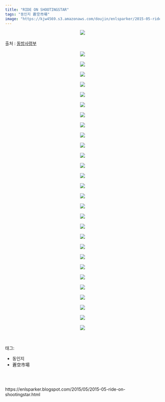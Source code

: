 ```yaml
---
title: "RIDE ON SHOOTINGSTAR"
tags: "동인지 蒼空市場"
image: "https://kjw4569.s3.amazonaws.com/doujin/enlsparker/2015-05-ride-on-shootingstar/001.png"
---
```

<div class="article">
<div class="post-body entry-content" id="post-body-8241384374585320917" itemprop="description articleBody">
<div class="separator" style="clear: both; text-align: center;">
<img src="{{ site.imgserver3 }}/enlsparker/2015-05-ride-on-shootingstar/001.png"/></div>
<a name="more"></a><br/>
출처 : <a href="http://cafe.naver.com/touhouheadquarters">동방사령부</a><br/>
<br/>
<div class="separator" style="clear: both; text-align: center;">
<img src="{{ site.imgserver3 }}/enlsparker/2015-05-ride-on-shootingstar/002.png"/></div>
<br/>
<div class="separator" style="clear: both; text-align: center;">
<img src="{{ site.imgserver3 }}/enlsparker/2015-05-ride-on-shootingstar/003.png"/></div>
<br/>
<div class="separator" style="clear: both; text-align: center;">
<img src="{{ site.imgserver3 }}/enlsparker/2015-05-ride-on-shootingstar/004.png"/></div>
<br/>
<div class="separator" style="clear: both; text-align: center;">
<img src="{{ site.imgserver3 }}/enlsparker/2015-05-ride-on-shootingstar/005.png"/></div>
<br/>
<div class="separator" style="clear: both; text-align: center;">
<img src="{{ site.imgserver3 }}/enlsparker/2015-05-ride-on-shootingstar/006.png"/></div>
<br/>
<div class="separator" style="clear: both; text-align: center;">
<img src="{{ site.imgserver3 }}/enlsparker/2015-05-ride-on-shootingstar/007.png"/></div>
<br/>
<div class="separator" style="clear: both; text-align: center;">
<img src="{{ site.imgserver3 }}/enlsparker/2015-05-ride-on-shootingstar/008.png"/></div>
<br/>
<div class="separator" style="clear: both; text-align: center;">
<img src="{{ site.imgserver3 }}/enlsparker/2015-05-ride-on-shootingstar/009.png"/></div>
<br/>
<div class="separator" style="clear: both; text-align: center;">
<img src="{{ site.imgserver3 }}/enlsparker/2015-05-ride-on-shootingstar/010.png"/></div>
<br/>
<div class="separator" style="clear: both; text-align: center;">
<img src="{{ site.imgserver3 }}/enlsparker/2015-05-ride-on-shootingstar/011.png"/></div>
<br/>
<div class="separator" style="clear: both; text-align: center;">
<img src="{{ site.imgserver3 }}/enlsparker/2015-05-ride-on-shootingstar/012.png"/></div>
<br/>
<div class="separator" style="clear: both; text-align: center;">
<img src="{{ site.imgserver3 }}/enlsparker/2015-05-ride-on-shootingstar/013.png"/></div>
<br/>
<div class="separator" style="clear: both; text-align: center;">
<img src="{{ site.imgserver3 }}/enlsparker/2015-05-ride-on-shootingstar/014.png"/></div>
<br/>
<div class="separator" style="clear: both; text-align: center;">
<img src="{{ site.imgserver3 }}/enlsparker/2015-05-ride-on-shootingstar/015.png"/></div>
<br/>
<div class="separator" style="clear: both; text-align: center;">
<img src="{{ site.imgserver3 }}/enlsparker/2015-05-ride-on-shootingstar/016.png"/></div>
<br/>
<div class="separator" style="clear: both; text-align: center;">
<img src="{{ site.imgserver3 }}/enlsparker/2015-05-ride-on-shootingstar/017.png"/></div>
<br/>
<div class="separator" style="clear: both; text-align: center;">
<img src="{{ site.imgserver3 }}/enlsparker/2015-05-ride-on-shootingstar/018.png"/></div>
<br/>
<div class="separator" style="clear: both; text-align: center;">
<img src="{{ site.imgserver3 }}/enlsparker/2015-05-ride-on-shootingstar/019.png"/></div>
<br/>
<div class="separator" style="clear: both; text-align: center;">
<img src="{{ site.imgserver3 }}/enlsparker/2015-05-ride-on-shootingstar/020.png"/></div>
<br/>
<div class="separator" style="clear: both; text-align: center;">
<img src="{{ site.imgserver3 }}/enlsparker/2015-05-ride-on-shootingstar/021.png"/></div>
<br/>
<div class="separator" style="clear: both; text-align: center;">
<img src="{{ site.imgserver3 }}/enlsparker/2015-05-ride-on-shootingstar/022.png"/></div>
<br/>
<div class="separator" style="clear: both; text-align: center;">
<img src="{{ site.imgserver3 }}/enlsparker/2015-05-ride-on-shootingstar/023.png"/></div>
<br/>
<div class="separator" style="clear: both; text-align: center;">
<img src="{{ site.imgserver3 }}/enlsparker/2015-05-ride-on-shootingstar/024.png"/></div>
<br/>
<div class="separator" style="clear: both; text-align: center;">
<img src="{{ site.imgserver3 }}/enlsparker/2015-05-ride-on-shootingstar/025.png"/></div>
<br/>
<div class="separator" style="clear: both; text-align: center;">
<img src="{{ site.imgserver3 }}/enlsparker/2015-05-ride-on-shootingstar/026.png"/></div>
<br/>
<div class="separator" style="clear: both; text-align: center;">
<img src="{{ site.imgserver3 }}/enlsparker/2015-05-ride-on-shootingstar/027.png"/></div>
<br/>
<div class="separator" style="clear: both; text-align: center;">
<img src="{{ site.imgserver3 }}/enlsparker/2015-05-ride-on-shootingstar/028.png"/></div>
<br/>
<div class="separator" style="clear: both; text-align: center;">
<img src="{{ site.imgserver3 }}/enlsparker/2015-05-ride-on-shootingstar/029.png"/></div>
<br/>
<div style="clear: both;"></div>
</div></div><br/>
<div class="tagTrail">
<p>태그: </p>
<ul>
<li>동인지</li>
<li>蒼空市場</li>
</ul>
</div><br/>

<br/>
<p id="refer">https://enlsparker.blogspot.com/2015/05/2015-05-ride-on-shootingstar.html</p>
<br/>

